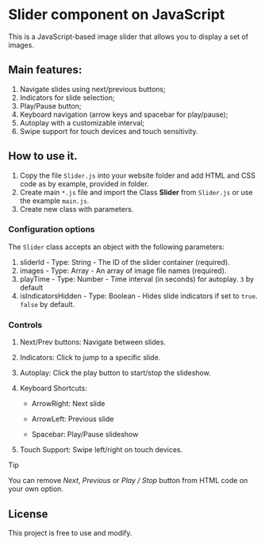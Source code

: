 # Slider component on JavaScript
This is a JavaScript-based image slider that allows you to display a set of images.
## Main features:
1) Navigate slides using next/previous buttons;
2) Indicators for slide selection;
3) Play/Pause button;
4) Keyboard navigation (arrow keys and spacebar for play/pause);
5) Autoplay with a customizable interval;
6) Swipe support for touch devices and touch sensitivity.
## How to use it.
1. Copy the file `Slider.js` into your website folder and add HTML and CSS code as by example, provided in folder.
2. Create main `*.js` file and import the Class **Slider** from `Slider.js` or use the example `main.js`.
3. Create new class with parameters.
### Configuration options
The `Slider` class accepts an object with the following parameters:
1) sliderId - Type: String - The ID of the slider container (required).
2) images - Type: Array - An array of image file names (required).
3) playTime - Type: Number - Time interval (in seconds) for autoplay. `3` by default
4) isIndicatorsHidden - Type: Boolean - Hides slide indicators if set to `true`. `false` by default.
### Controls
1) Next/Prev buttons: Navigate between slides.

2) Indicators: Click to jump to a specific slide.

3) Autoplay: Click the play button to start/stop the slideshow.

4) Keyboard Shortcuts:

    - ArrowRight: Next slide

    - ArrowLeft: Previous slide

    - Spacebar: Play/Pause slideshow

5) Touch Support: Swipe left/right on touch devices.

> [!TIP]
> You can remove *Next*, *Previous* or *Play / Stop* button from HTML code on your own option.

## License
This project is free to use and modify.


